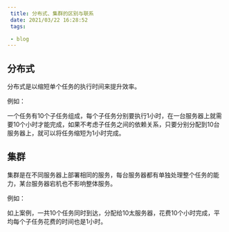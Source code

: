 ```yaml
---
 title: 分布式、集群的区别与联系 
 date: 2021/03/22 16:28:52 
 tags: 

 - blog 
---
```




## 分布式

分布式是以缩短单个任务的执行时间来提升效率。

例如：

​		一个任务有10个子任务组成，每个子任务分别要执行1小时，在一台服务器上就需要10个小时才能完成，如果不考虑子任务之间的依赖关系，只要分别分配到10台服务器上，就可以将任务缩短为1小时完成。



## 集群

集群是在不同服务器上部署相同的服务，每台服务器都有单独处理整个任务的能力，某台服务器宕机也不影响整体服务。

例如：

​		如上案例，一共10个任务同时到达，分配给10太服务器，花费10个小时完成，平均每个子任务花费的时间也是1小时。

